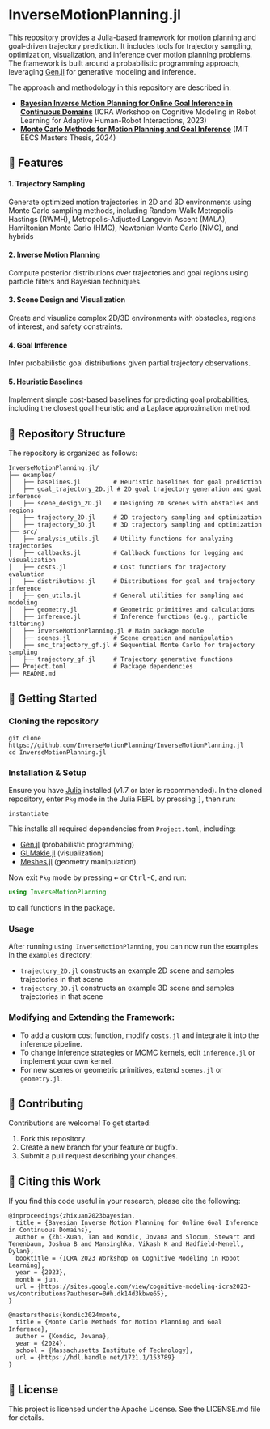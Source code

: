 # InverseMotionPlanning.jl

This repository provides a Julia-based framework for motion planning and goal-driven trajectory prediction. It includes tools for trajectory sampling, optimization, visualization, and inference over motion planning problems. The framework is built around a probabilistic programming approach, leveraging [Gen.jl](https://github.com/probcomp/Gen.jl) for generative modeling and inference.

The approach and methodology in this repository are described in:
- **[Bayesian Inverse Motion Planning for Online Goal Inference in Continuous Domains](https://ztangent.github.io/assets/pdf/2023-inverse-motion-planning.pdf)** (ICRA Workshop on Cognitive Modeling in Robot Learning for Adaptive Human-Robot Interactions, 2023)
- **[Monte Carlo Methods for Motion Planning and Goal Inference](https://dspace.mit.edu/handle/1721.1/153789)** (MIT EECS Masters Thesis, 2024)

## 🧩 Features
#### 1.	Trajectory Sampling
Generate optimized motion trajectories in 2D and 3D environments using Monte Carlo sampling methods, including Random-Walk Metropolis-Hastings (RWMH), Metropolis-Adjusted Langevin Ascent (MALA), Hamiltonian Monte Carlo (HMC), Newtonian Monte Carlo (NMC), and hybrids
  
#### 2. Inverse Motion Planning
Compute posterior distributions over trajectories and goal regions using particle filters and Bayesian techniques.
    
#### 3. Scene Design and Visualization
Create and visualize complex 2D/3D environments with obstacles, regions of interest, and safety constraints.
      
#### 4. Goal Inference
Infer probabilistic goal distributions given partial trajectory observations.
      
#### 5. Heuristic Baselines
Implement simple cost-based baselines for predicting goal probabilities, including the closest goal heuristic and a Laplace approximation method.

## 📂 Repository Structure

The repository is organized as follows:
```
InverseMotionPlanning.jl/
├── examples/                
│   ├── baselines.jl         # Heuristic baselines for goal prediction
│   ├── goal_trajectory_2D.jl # 2D goal trajectory generation and goal inference
│   ├── scene_design_2D.jl   # Designing 2D scenes with obstacles and regions
│   ├── trajectory_2D.jl     # 2D trajectory sampling and optimization
│   ├── trajectory_3D.jl     # 3D trajectory sampling and optimization
├── src/                     
│   ├── analysis_utils.jl    # Utility functions for analyzing trajectories
│   ├── callbacks.jl         # Callback functions for logging and visualization
│   ├── costs.jl             # Cost functions for trajectory evaluation
│   ├── distributions.jl     # Distributions for goal and trajectory inference
│   ├── gen_utils.jl         # General utilities for sampling and modeling
│   ├── geometry.jl          # Geometric primitives and calculations
│   ├── inference.jl         # Inference functions (e.g., particle filtering)
│   ├── InverseMotionPlanning.jl # Main package module
│   ├── scenes.jl            # Scene creation and manipulation
│   ├── smc_trajectory_gf.jl # Sequential Monte Carlo for trajectory sampling
│   ├── trajectory_gf.jl     # Trajectory generative functions
├── Project.toml             # Package dependencies
├── README.md                
```

## 🔧 Getting Started

### Cloning the repository
```
git clone https://github.com/InverseMotionPlanning/InverseMotionPlanning.jl
cd InverseMotionPlanning.jl
```

### Installation & Setup
Ensure you have [Julia](https://julialang.org/) installed (v1.7 or later is recommended). In the cloned repository, enter `Pkg` mode in the Julia REPL by pressing <kbd>]</kbd>, then run:

```
instantiate
```

This installs all required dependencies from `Project.toml`, including:
- [Gen.jl](https://github.com/probcomp/Gen.jl) (probabilistic programming)
- [GLMakie.jl](https://github.com/MakieOrg/Makie.jl) (visualization)
- [Meshes.jl](https://github.com/JuliaGeometry/Meshes.jl) (geometry manipulation).

Now exit `Pkg` mode by pressing <kbd>←</kbd> or <kbd>Ctrl-C</kbd>, and run:

```julia
using InverseMotionPlanning
```

to call functions in the package.

### Usage

After running `using InverseMotionPlanning`, you can now run the examples in the `examples` directory:
- `trajectory_2D.jl` constructs an example 2D scene and samples trajectories in that scene
- `trajectory_3D.jl` constructs an example 3D scene and samples trajectories in that scene

 

### Modifying and Extending the Framework: 
- To add a custom cost function, modify `costs.jl` and integrate it into the inference pipeline.
- To change inference strategies or MCMC kernels, edit `inference.jl` or implement your own kernel.
- For new scenes or geometric primitives, extend `scenes.jl` or `geometry.jl`.


## 🤝 Contributing
Contributions are welcome! To get started:
1. Fork this repository.
2. Create a new branch for your feature or bugfix.
3. Submit a pull request describing your changes.

## 📖 Citing this Work
If you find this code useful in your research, please cite the following:

```
@inproceedings{zhixuan2023bayesian,
  title = {Bayesian Inverse Motion Planning for Online Goal Inference in Continuous Domains},
  author = {Zhi-Xuan, Tan and Kondic, Jovana and Slocum, Stewart and Tenenbaum, Joshua B and Mansinghka, Vikash K and Hadfield-Menell, Dylan},
  booktitle = {ICRA 2023 Workshop on Cognitive Modeling in Robot Learning},
  year = {2023},
  month = jun,
  url = {https://sites.google.com/view/cognitive-modeling-icra2023-ws/contributions?authuser=0#h.dk14d3kbwe65},
}
```

```
@mastersthesis{kondic2024monte,
  title = {Monte Carlo Methods for Motion Planning and Goal Inference},
  author = {Kondic, Jovana},
  year = {2024},
  school = {Massachusetts Institute of Technology},
  url = {https://hdl.handle.net/1721.1/153789}
}
```

## 📄 License
This project is licensed under the Apache License. See the LICENSE.md file for details.
